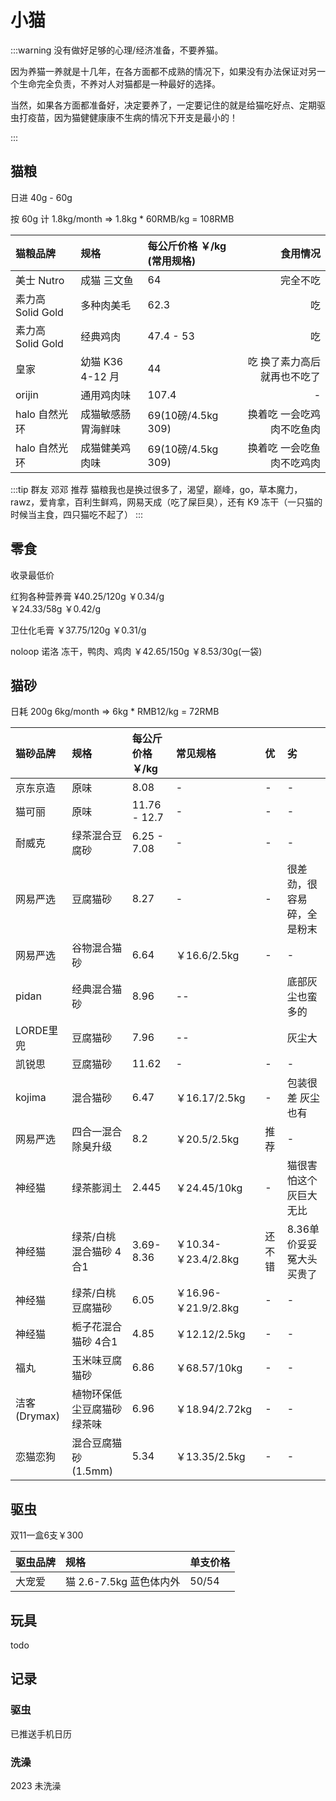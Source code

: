 # 小猫

:::warning 没有做好足够的心理/经济准备，不要养猫。

因为养猫一养就是十几年，在各方面都不成熟的情况下，如果没有办法保证对另一个生命完全负责，不养对人对猫都是一种最好的选择。

当然，如果各方面都准备好，决定要养了，一定要记住的就是给猫吃好点、定期驱虫打疫苗，因为猫健健康康不生病的情况下开支是最小的！

:::

## 猫粮

日进 40g - 60g

按 60g 计 1.8kg/month => 1.8kg * 60RMB/kg = 108RMB

| 猫粮品牌          | 规格             | 每公斤价格 ￥/kg (常用规格)| 食用情况 |
| :---------------- | :--------------- | :--------------- |----:|
| 美士 Nutro        | 成猫 三文鱼      | 64               | 完全不吃|
| 素力高 Solid Gold | 多种肉美毛       | 62.3             | 吃|
| 素力高 Solid Gold | 经典鸡肉         | 47.4 - 53        | 吃|
| 皇家              | 幼猫 K36 4-12 月 | 44               | 吃 换了素力高后就再也不吃了|
|orijin|通用鸡肉味|107.4|-|
|halo 自然光环|成猫敏感肠胃海鲜味|69(10磅/4.5kg 309)|换着吃 一会吃鸡肉不吃鱼肉|
|halo 自然光环|成猫健美鸡肉味|69(10磅/4.5kg 309)|换着吃 一会吃鱼肉不吃鸡肉|

:::tip 群友 邓邓 推荐
猫粮我也是换过很多了，渴望，巅峰，go，草本魔力，rawz，爱肯拿，百利生鲜鸡，网易天成（吃了屎巨臭），还有 K9 冻干（一只猫的时候当主食，四只猫吃不起了）
:::

## 零食

收录最低价

红狗各种营养膏 ¥40.25/120g ￥0.34/g  
￥24.33/58g ￥0.42/g

卫仕化毛膏 ￥37.75/120g ￥0.31/g

noloop 诺洛 冻干，鸭肉、鸡肉 ￥42.65/150g ￥8.53/30g(一袋)

## 猫砂

日耗 200g 6kg/month => 6kg * RMB12/kg = 72RMB

| 猫砂品牌 | 规格           | 每公斤价格 ￥/kg | 常见规格|优|劣|
| :------- | :------------- | :--------------- |:----|:----|:----|
| 京东京造 | 原味           | 8.08             |-|-|-|
| 猫可丽   | 原味           | 11.76 - 12.7     |-|-|-|
| 耐威克   | 绿茶混合豆腐砂 | 6.25 - 7.08      |-|-|-|
| 网易严选 | 豆腐猫砂 | 8.27|-|-|很差劲，很容易碎，全是粉末|
| 网易严选 | 谷物混合猫砂 | 6.64|￥16.6/2.5kg|-|-|
| pidan | 经典混合猫砂 | 8.96|--||底部灰尘也蛮多的|
| LORDE里兜 | 豆腐猫砂 | 7.96|--||灰尘大|
| 凯锐思| 豆腐猫砂 | 11.62|-|-|-|
| kojima| 混合猫砂 | 6.47|￥16.17/2.5kg|-|包装很差 灰尘也有|
| 网易严选| 四合一混合 除臭升级 | 8.2|￥20.5/2.5kg|推荐|-|
| 神经猫| 绿茶膨润土 |2.445|￥24.45/10kg|-|猫很害怕这个 灰巨大无比|
| 神经猫| 绿茶/白桃混合猫砂 4合1 |3.69-8.36|￥10.34-￥23.4/2.8kg|还不错|8.36单价妥妥冤大头买贵了|
| 神经猫| 绿茶/白桃豆腐猫砂 | 6.05|￥16.96-￥21.9/2.8kg|-|-|
| 神经猫| 栀子花混合猫砂 4合1 |4.85|￥12.12/2.5kg|-|-|
| 福丸| 玉米味豆腐猫砂 |6.86|￥68.57/10kg|-|-|
| 洁客(Drymax)| 植物环保低尘豆腐猫砂绿茶味 |6.96|￥18.94/2.72kg|-|-|
| 恋猫恋狗| 混合豆腐猫砂(1.5mm) |5.34|￥13.35/2.5kg|-|-|

## 驱虫

双11一盒6支￥300

| 驱虫品牌 | 规格                    | 单支价格 |
| :------- | :---------------------- | :------- |
| 大宠爱   | 猫 2.6-7.5kg 蓝色体内外 | 50/54     |

## 玩具

todo

## 记录

### 驱虫

已推送手机日历

### 洗澡

2023 未洗澡
